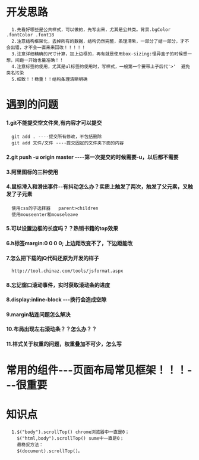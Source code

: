 # 开发思路
      1.先看好哪些是公共样式，可以做的，先写出来，尤其是公共类。背景.bgColor .fontColor .font18
      2.注意结构框架化，去掉所有的数据，结构仍然完整，条理清晰，一部分了结一部分，才不会出错，才不会一直来来回改！！！！！
      3.注意详细精确的尺寸计算，加上边框的，再有就是使用box-sizing:怪异盒子的时候想一想，间距一开始也量准确！！
      4.注意标签的使用，尤其是ul标签的使用时，写样式，一般第一个要带上子后代'>'  避免类名污染
      5.细致！！稳重！！结构条理清晰明确
# 遇到的问题
#### 1.git不能提交空文件夹,有内容才可以提交
      git add . ----提交所有修改，不包括删除
      git add 文件/文件 ----提交固定的文件夹下面的内容
#### 2.git push -u origin master ----第一次提交的时候需要-u，以后都不需要
#### 3.阿里图标的三种使用
#### 4.鼠标滑入和滑出事件--有抖动怎么办？实质上触发了两次，触发了父元素，又触发了子元素
      使用css的子选择器   parent>children
      使用mouseenter和mouseleave
#### 5.可以设置边框的长度吗？？热销书籍的top效果
#### 6.h标签margin:0 0 0 0;  上边距改变不了，下边距能改
#### 7.怎么把下载的jQ代码还原为开发的样子
      http://tool.chinaz.com/tools/jsformat.aspx
#### 8.忘记窗口滚动事件，实时获取滚动条的进度
#### 8.display:inline-block ---换行会造成空隙
#### 9.margin粘连问题怎么解决
#### 10.布局出现左右滚动条？？怎么办？？
#### 11.样式关于权重的问题，权重叠加不可少，**怎么写**
# 常用的组件---页面布局常见框架！！！---很重要
# 知识点
      1.$("body").scrollTop() chrome浏览器中一直是0；
        $("html,body").scrollTop() sume中一直是0；
        最稳妥方法：
        $(document).scrollTop()。
